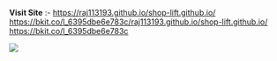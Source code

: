 **Visit Site**	:- https://raj113193.github.io/shop-lift.github.io/
https://bkit.co/l_6395dbe6e783c/raj113193.github.io/shop-lift.github.io/
https://bkit.co/l_6395dbe6e783c

<img src="https://bkit.co/w_639436709c586.gif" />
